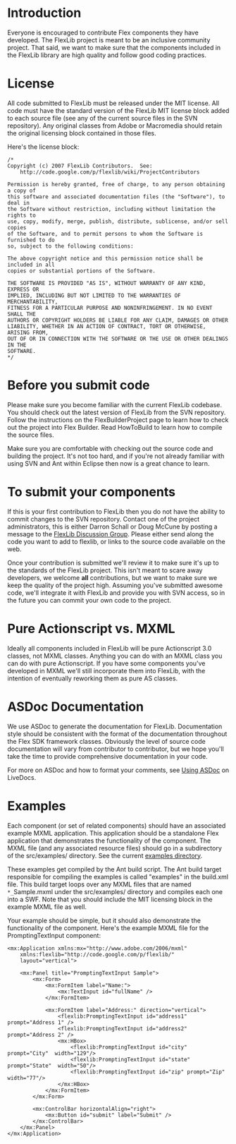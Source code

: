 # Introduction #
Everyone is encouraged to contribute Flex components they have developed. The FlexLib project is meant to be an inclusive community project. That said, we want to make sure that the components included in the FlexLib library are high quality and follow good coding practices.

# License #
All code submitted to FlexLib must be released under the MIT license. All code must have the standard version of the FlexLib MIT license block added to each source file (see any of the current source files in the SVN repository). Any original classes from Adobe or Macromedia should retain the original licensing block contained in those files.

Here's the license block:
```
/*
Copyright (c) 2007 FlexLib Contributors.  See:
    http://code.google.com/p/flexlib/wiki/ProjectContributors

Permission is hereby granted, free of charge, to any person obtaining a copy of
this software and associated documentation files (the "Software"), to deal in
the Software without restriction, including without limitation the rights to
use, copy, modify, merge, publish, distribute, sublicense, and/or sell copies
of the Software, and to permit persons to whom the Software is furnished to do
so, subject to the following conditions:

The above copyright notice and this permission notice shall be included in all
copies or substantial portions of the Software.

THE SOFTWARE IS PROVIDED "AS IS", WITHOUT WARRANTY OF ANY KIND, EXPRESS OR
IMPLIED, INCLUDING BUT NOT LIMITED TO THE WARRANTIES OF MERCHANTABILITY,
FITNESS FOR A PARTICULAR PURPOSE AND NONINFRINGEMENT. IN NO EVENT SHALL THE
AUTHORS OR COPYRIGHT HOLDERS BE LIABLE FOR ANY CLAIM, DAMAGES OR OTHER
LIABILITY, WHETHER IN AN ACTION OF CONTRACT, TORT OR OTHERWISE, ARISING FROM,
OUT OF OR IN CONNECTION WITH THE SOFTWARE OR THE USE OR OTHER DEALINGS IN THE
SOFTWARE.
*/
```

# Before you submit code #
Please make sure you become familiar with the current FlexLib codebase. You should check out the latest version of FlexLib from the SVN repository. Follow the instructions on the FlexBuilderProject page to learn how to check out the project into Flex Builder. Read HowToBuild to learn how to compile the source files.

Make sure you are comfortable with checking out the source code and building the project. It's not too hard, and if you're not already familiar with using SVN and Ant within Eclipse then now is a great chance to learn.

# To submit your components #
If this is your first contribution to FlexLib then you do not have the ability to commit changes to the SVN repository. Contact one of the project administrators, this is either Darron Schall or Doug McCune by posting a message to the [FlexLib Discussion Group](http://groups.google.com/group/flexlib). Please either send along the code you want to add to flexlib, or links to the source code available on the web.

Once your contribution is submitted we'll review it to make sure it's up to the standards of the FlexLib project. This isn't meant to scare away developers, we welcome **all** contributions, but we want to make sure we keep the quality of the project high. Assuming you've submitted awesome code, we'll integrate it with FlexLib and provide you with SVN access, so in the future you can commit your own code to the project.

# Pure Actionscript vs. MXML #
Ideally all components included in FlexLib will be pure Actionscript 3.0 classes, not MXML classes. Anything you can do with an MXML class you can do with pure Actionscript. If you have some components you've developed in MXML we'll still incorporate them into FlexLib, with the intention of eventually reworking them as pure AS classes.

# ASDoc Documentation #
We use ASDoc to generate the documentation for FlexLib. Documentation style should be consistent with the format of the documentation throughout the Flex SDK framework classes. Obviously the level of source code documentation will vary from contributor to contributor, but we hope you'll take the time to provide comprehensive documentation in your code.

For more on ASDoc and how to format your comments, see [Using ASDoc](http://livedocs.adobe.com/flex/201/html/wwhelp/wwhimpl/common/html/wwhelp.htm?context=LiveDocs_Book_Parts&file=asdoc_127_1.html) on LiveDocs.

# Examples #
Each component (or set of related components) should have an associated example MXML application. This application should be a standalone Flex application that demonstrates the functionality of the component. The MXML file (and any associated resource files) should go in a subdirectory of the src/examples/ directory. See the current  [examples directory](http://flexlib.googlecode.com/svn/trunk/examples/).

These examples get compiled by the Ant build script. The Ant build target responsible for compiling the examples is called "examples" in the build.xml file. This build target loops over any MXML files that are named `*_`Sample.mxml under the src/examples/ directory and compiles each one into a SWF. Note that you should include the MIT licensing block in the example MXML file as well.

Your example should be simple, but it should also demonstrate the functionality of the component. Here's the example MXML file for the PromptingTextInput component:
```
<mx:Application xmlns:mx="http://www.adobe.com/2006/mxml" 
	xmlns:flexlib="http://code.google.com/p/flexlib/"
	layout="vertical">
	
	<mx:Panel title="PromptingTextInput Sample">
		<mx:Form>
			<mx:FormItem label="Name:">
				<mx:TextInput id="fullName" />
			</mx:FormItem>
			
			<mx:FormItem label="Address:" direction="vertical">
				<flexlib:PromptingTextInput id="address1" prompt="Address 1" />
				<flexlib:PromptingTextInput id="address2" prompt="Address 2" />			
				<mx:HBox>
					<flexlib:PromptingTextInput id="city" prompt="City"  width="129"/>
					<flexlib:PromptingTextInput id="state" prompt="State"  width="50"/>
					<flexlib:PromptingTextInput id="zip" prompt="Zip"  width="77"/>
				</mx:HBox>
			</mx:FormItem>		
		</mx:Form>

		<mx:ControlBar horizontalAlign="right">
			<mx:Button id="submit" label="Submit" />
		</mx:ControlBar>
	</mx:Panel>
</mx:Application>
```







